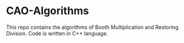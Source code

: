 # CAO-Algorithms
This repo contains the algorithms of  Booth Multiplication and Restoring Division. 
Code is written in C++ language. 
